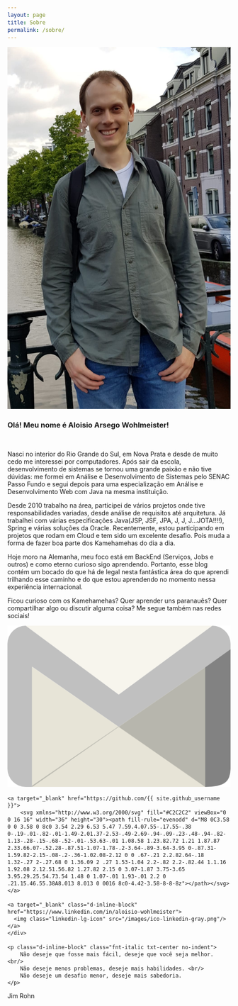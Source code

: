 ```yaml
---
layout: page
title: Sobre
permalink: /sobre/
---
```


<div class="divFoto va-top">
	<img src="/images/sobre.jpeg" />
</div>

<div class="divTexto">
	<h3 class="mt-0 txt-center">Olá! Meu nome é Aloisio Arsego Wohlmeister!</h3>
	<br/>
	<p>
		Nasci no interior do Rio Grande do Sul, em Nova Prata e desde de muito cedo me interessei por computadores. Após sair da escola, desenvolvimento de sistemas se tornou uma grande paixão e não tive dúvidas: me formei em Análise e Desenvolvimento de Sistemas pelo SENAC Passo Fundo e segui depois para uma especialização em Análise e Desenvolvimento Web com Java na mesma instituição.
	</p>
	<p>
			Desde 2010 trabalho na área, participei de vários projetos onde tive responsabilidades variadas, desde análise de requisitos até arquitetura. Já trabalhei com várias especificações Java(JSP, JSF, JPA, J, J, J...JOTA!!!!), Spring e várias soluções da Oracle. Recentemente, estou participando em projetos que rodam em Cloud e tem sido um excelente desafio. Pois muda a forma de fazer boa parte dos Kamehamehas do dia a dia.
	</p>
	<p>
		Hoje moro na Alemanha, meu foco está em BackEnd (Serviços, Jobs e outros) e como eterno curioso sigo aprendendo. Portanto, esse blog contém um bocado do que há de legal nesta fantástica área do que aprendi trilhando esse caminho e do que estou aprendendo no momento nessa experiência internacional.
	</p>
	<p class="mb-0">
		Ficou curioso com os Kamehamehas? Quer aprender uns paranauês? Quer compartilhar algo ou discutir alguma coisa? Me segue também nas redes sociais!
	</p>
	<div class="contatos txt-center pb-1em">
		<a class="d-inline-block" href="mailto:{{ site.email }}">
        <img class="email-lg-icon" src="/images/ico-gmail-gray.png"/>            
    </a>

    <a target="_blank" href="https://github.com/{{ site.github_username }}">
        <svg xmlns="http://www.w3.org/2000/svg" fill="#C2C2C2" viewBox="0 0 16 16" width="36" height="30"><path fill-rule="evenodd" d="M8 0C3.58 0 0 3.58 0 8c0 3.54 2.29 6.53 5.47 7.59.4.07.55-.17.55-.38 0-.19-.01-.82-.01-1.49-2.01.37-2.53-.49-2.69-.94-.09-.23-.48-.94-.82-1.13-.28-.15-.68-.52-.01-.53.63-.01 1.08.58 1.23.82.72 1.21 1.87.87 2.33.66.07-.52.28-.87.51-1.07-1.78-.2-3.64-.89-3.64-3.95 0-.87.31-1.59.82-2.15-.08-.2-.36-1.02.08-2.12 0 0 .67-.21 2.2.82.64-.18 1.32-.27 2-.27.68 0 1.36.09 2 .27 1.53-1.04 2.2-.82 2.2-.82.44 1.1.16 1.92.08 2.12.51.56.82 1.27.82 2.15 0 3.07-1.87 3.75-3.65 3.95.29.25.54.73.54 1.48 0 1.07-.01 1.93-.01 2.2 0 .21.15.46.55.38A8.013 8.013 0 0016 8c0-4.42-3.58-8-8-8z"></path></svg>
    </a>

    <a target="_blank" class="d-inline-block" href="https://www.linkedin.com/in/aloisio-wohlmeister">
      <img class="linkedin-lg-icon" src="/images/ico-linkedin-gray.png"/>
    </a>
	</div>

	<p class="d-inline-block" class="fnt-italic txt-center no-indent">
		Não deseje que fosse mais fácil, deseje que você seja melhor. <br/>
		Não deseje menos problemas, deseje mais habilidades. <br/>
		Não deseje um desafio menor, deseje mais sabedoria.
	</p>
<p class="fnt-bold txt-right fnt-12px fnt-italic">
	Jim Rohn
</p>
</div>
